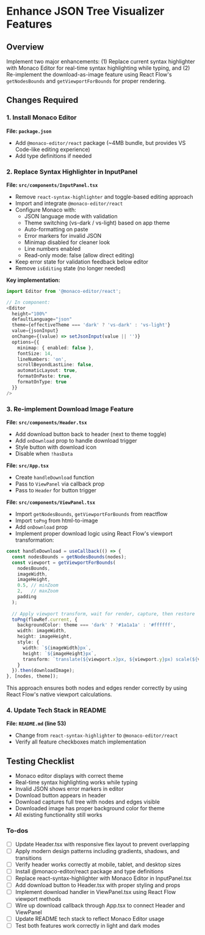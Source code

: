 <!-- bb6b3f9d-1694-4756-9e8c-abbf59c82ce6 6d6907d6-277e-4050-8000-2a3d9ea68bde -->
# Enhance JSON Tree Visualizer Features

## Overview

Implement two major enhancements: (1) Replace current syntax highlighter with Monaco Editor for real-time syntax highlighting while typing, and (2) Re-implement the download-as-image feature using React Flow's `getNodesBounds` and `getViewportForBounds` for proper rendering.

## Changes Required

### 1. Install Monaco Editor

**File: `package.json`**

- Add `@monaco-editor/react` package (~4MB bundle, but provides VS Code-like editing experience)
- Add type definitions if needed

### 2. Replace Syntax Highlighter in InputPanel

**File: `src/components/InputPanel.tsx`**

- Remove `react-syntax-highlighter` and toggle-based editing approach
- Import and integrate `@monaco-editor/react`
- Configure Monaco with:
  - JSON language mode with validation
  - Theme switching (vs-dark / vs-light) based on app theme
  - Auto-formatting on paste
  - Error markers for invalid JSON
  - Minimap disabled for cleaner look
  - Line numbers enabled
  - Read-only mode: false (allow direct editing)
- Keep error state for validation feedback below editor
- Remove `isEditing` state (no longer needed)

**Key implementation:**

```typescript
import Editor from '@monaco-editor/react';

// In component:
<Editor
  height="100%"
  defaultLanguage="json"
  theme={effectiveTheme === 'dark' ? 'vs-dark' : 'vs-light'}
  value={jsonInput}
  onChange={(value) => setJsonInput(value || '')}
  options={{
    minimap: { enabled: false },
    fontSize: 14,
    lineNumbers: 'on',
    scrollBeyondLastLine: false,
    automaticLayout: true,
    formatOnPaste: true,
    formatOnType: true
  }}
/>
```

### 3. Re-implement Download Image Feature

**File: `src/components/Header.tsx`**

- Add download button back to header (next to theme toggle)
- Add `onDownload` prop to handle download trigger
- Style button with download icon
- Disable when `!hasData`

**File: `src/App.tsx`**

- Create `handleDownload` function
- Pass to `ViewPanel` via callback prop
- Pass to `Header` for button trigger

**File: `src/components/ViewPanel.tsx`**

- Import `getNodesBounds`, `getViewportForBounds` from reactflow
- Import `toPng` from html-to-image
- Add `onDownload` prop
- Implement proper download logic using React Flow's viewport transformation:
```typescript
const handleDownload = useCallback(() => {
  const nodesBounds = getNodesBounds(nodes);
  const viewport = getViewportForBounds(
    nodesBounds,
    imageWidth,
    imageHeight,
    0.5, // minZoom
    2,   // maxZoom
    padding
  );
  
  // Apply viewport transform, wait for render, capture, then restore
  toPng(flowRef.current, {
    backgroundColor: theme === 'dark' ? '#1a1a1a' : '#ffffff',
    width: imageWidth,
    height: imageHeight,
    style: {
      width: `${imageWidth}px`,
      height: `${imageHeight}px`,
      transform: `translate(${viewport.x}px, ${viewport.y}px) scale(${viewport.zoom})`
    }
  }).then(downloadImage);
}, [nodes, theme]);
```


This approach ensures both nodes and edges render correctly by using React Flow's native viewport calculations.

### 4. Update Tech Stack in README

**File: `README.md` (line 53)**

- Change from `react-syntax-highlighter` to `@monaco-editor/react`
- Verify all feature checkboxes match implementation

## Testing Checklist

- Monaco editor displays with correct theme
- Real-time syntax highlighting works while typing
- Invalid JSON shows error markers in editor
- Download button appears in header
- Download captures full tree with nodes and edges visible
- Downloaded image has proper background color for theme
- All existing functionality still works

### To-dos

- [ ] Update Header.tsx with responsive flex layout to prevent overlapping
- [ ] Apply modern design patterns including gradients, shadows, and transitions
- [ ] Verify header works correctly at mobile, tablet, and desktop sizes
- [ ] Install @monaco-editor/react package and type definitions
- [ ] Replace react-syntax-highlighter with Monaco Editor in InputPanel.tsx
- [ ] Add download button to Header.tsx with proper styling and props
- [ ] Implement download handler in ViewPanel.tsx using React Flow viewport methods
- [ ] Wire up download callback through App.tsx to connect Header and ViewPanel
- [ ] Update README tech stack to reflect Monaco Editor usage
- [ ] Test both features work correctly in light and dark modes
